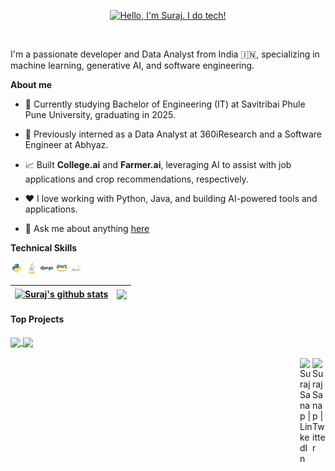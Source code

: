 
<p align="center"><a href="https://github.com/SurajSanap"><img width="80%" alt="Hello, I'm Suraj. I do tech!" src="![Suraj Sanap](https://github.com/user-attachments/assets/38f7a21b-a7f3-4b81-a5db-5aa704989582)
" /></a></p>

<br />

I'm a passionate developer and Data Analyst from India 🇮🇳, specializing in machine learning, generative AI, and software engineering.

**About me**

- 💼 Currently studying Bachelor of Engineering (IT) at Savitribai Phule Pune University, graduating in 2025.
  
- 🌱 Previously interned as a Data Analyst at 360iResearch and a Software Engineer at Abhyaz.

- 📈 Built **College.ai** and **Farmer.ai**, leveraging AI to assist with job applications and crop recommendations, respectively.

- ❤️ I love working with Python, Java, and building AI-powered tools and applications.

- 💬 Ask me about anything [here](https://github.com/SurajSanap/SurajSanap/issues)

**Technical Skills**

<code><img height="20" alt="python" src="https://raw.githubusercontent.com/github/explore/master/topics/python/python.png"></code>
<code><img height="20" alt="java" src="https://raw.githubusercontent.com/github/explore/master/topics/java/java.png"></code>
<code><img height="20" alt="django" src="https://raw.githubusercontent.com/github/explore/master/topics/django/django.png"></code>
<code><img height="20" alt="aws" src="https://raw.githubusercontent.com/github/explore/master/topics/aws/aws.png"></code>
<code><img height="20" alt="mysql" src="https://raw.githubusercontent.com/github/explore/master/topics/mysql/mysql.png"></code>

| <a href="https://github.com/SurajSanap/github-readme-stats"><img align="center" src="https://github-readme-stats.vercel.app/api?username=SurajSanap&show_icons=true&include_all_commits=true&theme=buefy&hide_border=true" alt="Suraj's github stats" /></a> | <a href="https://github.com/SurajSanap/github-readme-stats"><img align="center" src="https://github-readme-stats.vercel.app/api/top-langs/?username=SurajSanap&layout=compact&theme=buefy&hide_border=true" /></a> |
| ------------- | ------------- |

#### Top Projects

<a href="https://github.com/SurajSanap/College.ai-main">
  <img align="center" src="https://github-readme-stats.vercel.app/api/pin/?username=SurajSanap&repo=College.ai-main&theme=buefy" />
</a>
<a href="https://github.com/SurajSanap/Farmer.ai">
  <img align="center" src="https://github-readme-stats.vercel.app/api/pin/?username=SurajSanap&repo=Farmer.ai&theme=buefy" />
</a>

<br />
<br />

<a href="https://twitter.com/surajsanap">
  <img align="right" alt="Suraj Sanap | Twitter" width="21px" src="https://raw.githubusercontent.com/anuraghazra/anuraghazra/master/assets/twitter.svg" />
</a>
<a href="https://www.linkedin.com/in/surajsanap01">
  <img align="right" alt="Suraj Sanap | LinkedIn" width="20px" src="https://raw.githubusercontent.com/anuraghazra/anuraghazra/master/assets/linkedin.svg" />
</a> 

